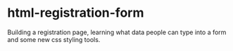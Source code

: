 # html-registration-form
Building a registration page, learning what data people can type into a form and some new css styling tools.
